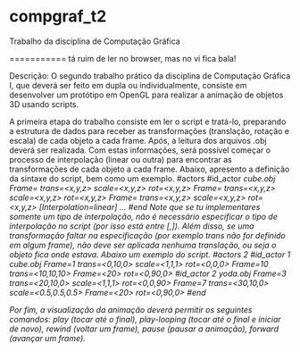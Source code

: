 compgraf_t2
===========

Trabalho da disciplina de Computação Gráfica

===========
tá ruim de ler no browser, mas no vi fica bala!

Descrição:
O segundo trabalho prático da disciplina de Computação Gráfica I, que deverá ser feito em dupla ou individualmente, consiste em desenvolver um protótipo em OpenGL para realizar a animação de objetos 3D usando scripts.

A primeira etapa do trabalho consiste em ler o script e tratá-lo, preparando a estrutura de dados para receber as transformações (translação, rotação e escala) de cada objeto a cada frame. Após, a leitura dos arquivos .obj deverá ser realizada. Com estas informações, será possível começar o processo de interpolação (linear ou outra) para encontrar as transformações de cada objeto a cada frame. Abaixo, apresento a definição da sintaxe do script, bem como um exemplo.
#actors <n>
#id_actor <i> cube.obj
Frame=<f> trans=<x,y,z> scale=<x,y,z> rot=<x,y,z>
Frame=<f> trans=<x,y,z> scale=<x,y,z> rot=<x,y,z>
Frame=<f> trans=<x,y,z> scale=<x,y,z> rot=<x,y,z>
[Interpolation=linear]
…
#end
Note que se tu implementares somente um tipo de interpolação, não é necessário especificar o tipo de interpolação no script (por isso está entre [,]). Além disso, se uma transformação faltar na especificação (por exemplo trans não for definido em algum frame), não deve ser aplicada nenhuma translação, ou seja o objeto fica onde estava. Abaixo um exemplo do script.
#actors 2
#id_actor 1 cube.obj
Frame=1 trans=<0,10,0> scale=<1,1,1> rot=<0,0,0>
Frame=10 trans=<10,10,10>
Frame=<20> rot=<0,90,0>
#id_actor 2 yoda.obj
Frame=3 trans=<20,10,0> scale=<1,1,1> rot=<0,0,90>
Frame=7 trans=<30,10,0> scale=<0.5,0.5,0.5>
Frame=<20> rot=<0,90,0>
#end
 
Por fim, a visualização da animação deverá permitir os seguintes comandos: play (tocar até o final), play-looping (tocar até o final e iniciar de novo), rewind (voltar um frame), pause (pausar a animação), forward (avançar um frame).

